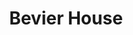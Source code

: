---
layout: building
title: "Bevier House"
alternative_name: 
    - "Experiment Station Building"
    - "Klatter Klub"
    - "Sloss House"
built: 1888
addition:
architect: "Foster & Liebbe"
contractor: "Smith & Tusant"
razed: 
author:
rights: Public Domain
source: Iowa State University Library, University Archives
publication-date: 1980 
---